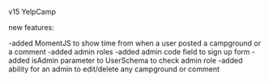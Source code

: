 
v15 YelpCamp

new features: 

-added MomentJS to show time from when a user posted a campground or a comment
-added admin roles
-added admin code field to sign up form
-added isAdmin parameter to UserSchema to check admin role
-added ability for an admin to edit/delete any campground or comment

